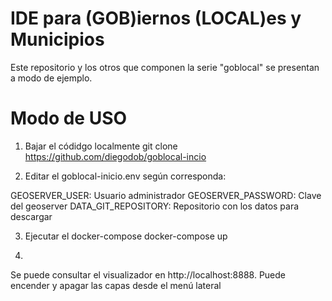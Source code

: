 # IDE para (GOB)iernos (LOCAL)es y Municipios

Este repositorio y los otros que componen la serie "goblocal" se presentan a modo de ejemplo.

# Modo de USO

1) Bajar el códidgo localmente
git clone https://github.com/diegodob/goblocal-incio

2) Editar el goblocal-inicio.env según corresponda:

GEOSERVER_USER: Usuario administrador
GEOSERVER_PASSWORD: Clave del geoserver
DATA_GIT_REPOSITORY: Repositorio con los datos para descargar

3) Ejecutar el docker-compose
docker-compose up

4)
Se puede consultar el visualizador en http://localhost:8888.
Puede encender y apagar las capas desde el menú lateral


